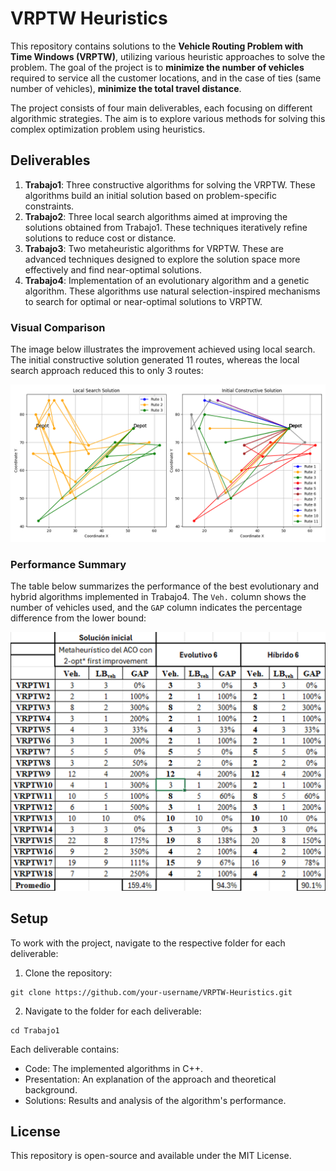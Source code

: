 # VRPTW Heuristics

This repository contains solutions to the **Vehicle Routing Problem with Time Windows (VRPTW)**, utilizing various heuristic approaches to solve the problem. The goal of the project is to **minimize the number of vehicles** required to service all the customer locations, and in the case of ties (same number of vehicles), **minimize the total travel distance**.

The project consists of four main deliverables, each focusing on different algorithmic strategies. The aim is to explore various methods for solving this complex optimization problem using heuristics.

## Deliverables

1. **Trabajo1**: Three constructive algorithms for solving the VRPTW. These algorithms build an initial solution based on problem-specific constraints.
2. **Trabajo2**: Three local search algorithms aimed at improving the solutions obtained from Trabajo1. These techniques iteratively refine solutions to reduce cost or distance.
3. **Trabajo3**: Two metaheuristic algorithms for VRPTW. These are advanced techniques designed to explore the solution space more effectively and find near-optimal solutions.
4. **Trabajo4**: Implementation of an evolutionary algorithm and a genetic algorithm. These algorithms use natural selection-inspired mechanisms to search for optimal or near-optimal solutions to VRPTW.

### Visual Comparison

The image below illustrates the improvement achieved using local search. The initial constructive solution generated 11 routes, whereas the local search approach reduced this to only 3 routes:

<p align="center">
  <img src="images/RutesGraphic.png" alt="Routes Comparison" width="600">
</p>

### Performance Summary

The table below summarizes the performance of the best evolutionary and hybrid algorithms implemented in Trabajo4. The `Veh.` column shows the number of vehicles used, and the `GAP` column indicates the percentage difference from the lower bound:

<p align="center">
  <img src="images/Results.png" alt="Results Table" width="550">
</p>

## Setup

To work with the project, navigate to the respective folder for each deliverable:

1. Clone the repository:
```
git clone https://github.com/your-username/VRPTW-Heuristics.git
```

2. Navigate to the folder for each deliverable:
```
cd Trabajo1
```

Each deliverable contains:

- Code: The implemented algorithms in C++.
- Presentation: An explanation of the approach and theoretical background.
- Solutions: Results and analysis of the algorithm's performance.

## License
This repository is open-source and available under the MIT License.
